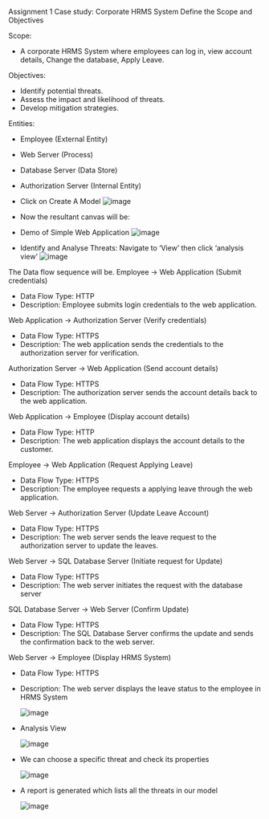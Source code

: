 
Assignment 1 
Case study: Corporate HRMS System
Define the Scope and Objectives 

Scope: 
* A corporate HRMS System where employees can log in, view account details, Change the database, Apply Leave. 

Objectives: 
* Identify potential threats. 
* Assess the impact and likelihood of threats. 
* Develop mitigation strategies. 

Entities: 
* Employee (External Entity) 
* Web Server (Process) 
* Database Server (Data Store) 
* Authorization Server (Internal Entity)




*  Click on Create A Model
    ![image](https://github.com/KVNuhman/Secure-Systems-Engineering/assets/46161259/bcbc41c8-574a-4092-ae48-10565802d9bf)

* Now the resultant canvas will be:
*  Demo of Simple Web Application
  ![image](https://github.com/KVNuhman/Secure-Systems-Engineering/assets/46161259/0e8c0bdd-10ae-4f14-8f9c-bac3501361c3)

* Identify and Analyse Threats: Navigate to ‘View’ then click ‘analysis view’
 ![image](https://github.com/KVNuhman/Secure-Systems-Engineering/assets/46161259/f54fedbd-7d16-4939-8032-def08d582413)

The Data flow sequence will be.
Employee -> Web Application (Submit credentials) 
* Data Flow Type: HTTP 
* Description: Employee submits login credentials to the web application.

Web Application -> Authorization Server (Verify credentials) 
* Data Flow Type: HTTPS 
* Description: The web application sends the credentials to the authorization server for verification.

Authorization Server -> Web Application (Send account details) 
* Data Flow Type: HTTPS
* Description: The authorization server sends the account details back to the web application. 

Web Application -> Employee (Display account details) 
* Data Flow Type: HTTP 
* Description: The web application displays the account details to the customer. 

Employee -> Web Application (Request Applying Leave) 
* Data Flow Type: HTTPS 
* Description: The employee requests a applying leave through the web application.

Web Server -> Authorization Server (Update Leave Account) 
* Data Flow Type: HTTPS 
* Description: The web server sends the leave request to the authorization server to update the leaves. 

Web Server -> SQL Database Server (Initiate request for Update) 
* Data Flow Type: HTTPS 
* Description: The web server initiates the request with the database server 

SQL Database Server -> Web Server (Confirm Update) 
* Data Flow Type: HTTPS 
* Description: The SQL Database Server confirms the update and sends the confirmation back to the web server. 

Web Server -> Employee (Display HRMS System) 
* Data Flow Type: HTTPS 
* Description: The web server displays the leave status to the employee in HRMS System

  ![image](https://github.com/KVNuhman/Secure-Systems-Engineering/assets/46161259/081f887c-e0bc-45a4-bd42-74b5788d3db8)

* Analysis View

  ![image](https://github.com/KVNuhman/Secure-Systems-Engineering/assets/46161259/2e5f27f1-2031-4e9f-8262-c93d5a086113)

* We can choose a specific threat and check its properties

  ![image](https://github.com/KVNuhman/Secure-Systems-Engineering/assets/46161259/eb0eaf17-0c5b-43e1-bec9-385d179ae960)

* A report is generated which lists all the threats in our model

  ![image](https://github.com/KVNuhman/Secure-Systems-Engineering/assets/46161259/7c79a6c6-73a0-4ee3-97e8-7afbf5b4d2e4)

